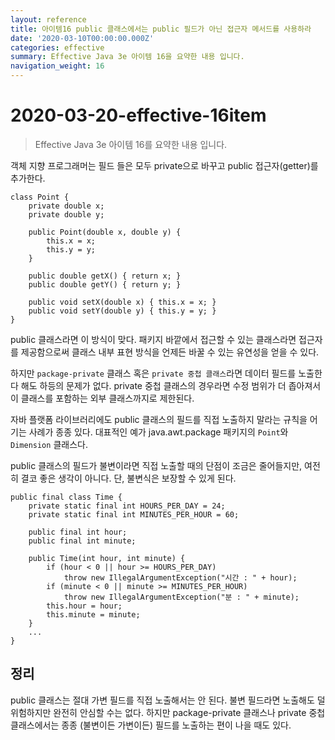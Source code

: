 ```yaml
---
layout: reference
title: 아이템16 public 클래스에서는 public 필드가 아닌 접근자 메서드를 사용하라
date: '2020-03-10T00:00:00.000Z'
categories: effective
summary: Effective Java 3e 아이템 16을 요약한 내용 입니다.
navigation_weight: 16
---
```


# 2020-03-20-effective-16item

> Effective Java 3e 아이템 16를 요약한 내용 입니다.

객체 지향 프로그래머는 필드 들은 모두 private으로 바꾸고 public 접근자\(getter\)를 추가한다.

```text
class Point {
    private double x;
    private double y;

    public Point(double x, double y) {
        this.x = x;
        this.y = y;
    }

    public double getX() { return x; }
    public double getY() { return y; }

    public void setX(double x) { this.x = x; }
    public void setY(double y) { this.y = y; }
}
```

public 클래스라면 이 방식이 맞다. 패키지 바깥에서 접근할 수 있는 클래스라면 접근자를 제공함으로써 클래스 내부 표현 방식을 언제든 바꿀 수 있는 유연성을 얻을 수 있다.

하지만 `package-private` 클래스 혹은 `private 중첩 클래스`라면 데이터 필드를 노출한다 해도 하등의 문제가 없다. private 중첩 클래스의 경우라면 수정 범위가 더 좁아져서 이 클래스를 포함하는 외부 클래스까지로 제한된다.

자바 플랫폼 라이브러리에도 public 클래스의 필드를 직접 노출하지 말라는 규칙을 어기는 사례가 종종 있다. 대표적인 예가 java.awt.package 패키지의 `Point`와 `Dimension` 클래스다.

public 클래스의 필드가 불변이라면 직접 노출할 때의 단점이 조금은 줄어들지만, 여전히 결코 좋은 생각이 아니다. 단, 불변식은 보장할 수 있게 된다.

```text
public final class Time {
    private static final int HOURS_PER_DAY = 24;
    private static final int MINUTES_PER_HOUR = 60;

    public final int hour;
    public final int minute;

    public Time(int hour, int minute) {
        if (hour < 0 || hour >= HOURS_PER_DAY)
            throw new IllegalArgumentException("시간 : " + hour);
        if (minute < 0 || minute >= MINUTES_PER_HOUR)
            throw new IllegalArgumentException("분 : " + minute);
        this.hour = hour;
        this.minute = minute;
    }
    ...
}
```

## 정리

public 클래스는 절대 가변 필드를 직접 노출해서는 안 된다. 불변 필드라면 노출해도 덜 위험하지만 완전히 안심할 수는 없다. 하지만 package-private 클래스나 private 중첩 클래스에서는 종종 \(불변이든 가변이든\) 필드를 노출하는 편이 나을 때도 있다.


